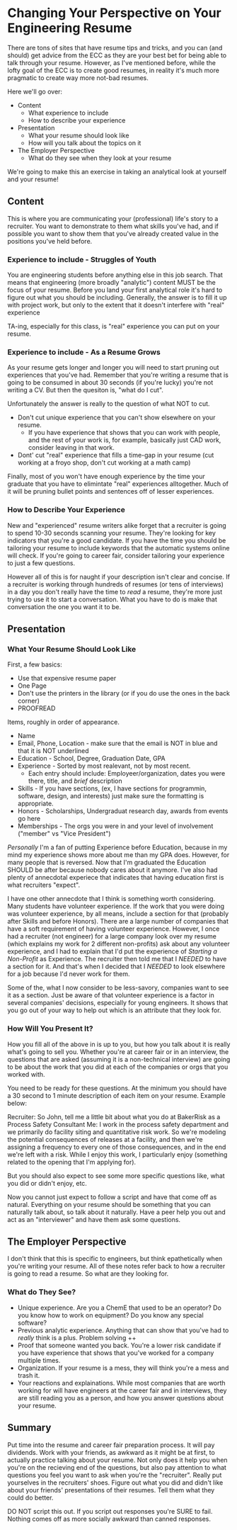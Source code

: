 # Changing Your Perspective on Your Engineering Resume

There are tons of sites that have resume tips and tricks, and you can (and should) get advice from the ECC as they are your best bet for being able to talk through your resume. However, as I've mentioned before, while the lofty goal of the ECC is to create good resumes, in reality it's much more pragmatic to create way more not-bad resumes.

Here we'll go over:

- Content
  - What experience to include
  - How to describe your experience
- Presentation
  - What your resume should look like
  - How will you talk about the topics on it
- The Employer Perspective
  - What do they see when they look at your resume
  
We're going to make this an exercise in taking an analytical look at yourself and your resume!

## Content

This is where you are communicating your (professional) life's story to a recruiter. You want to demonstrate to them what skills you've had, and if possible you want to show them that you've already created value in the positions you've held before.

### Experience to include - Struggles of Youth

You are engineering students before anything else in this job search. That means that engineering (more broadly "analytic") content MUST be the focus of your resume. Before you land your first analytical role it's hard to figure out what you should be including. Generally, the answer is to fill it up with project work, but only to the extent that it doesn't interfere with "real" experience

TA-ing, especially for this class, is "real" experience you can put on your resume.

### Experience to include - As a Resume Grows

As your resume gets longer and longer you will need to start pruning out experiences that you've had. Remember that you're writing a resume that is going to be consumed in about 30 seconds (if you're lucky) you're not writing a CV. But then the quesiton is, "what do I cut".

Unfortunately the answer is really to the question of what NOT to cut.

- Don't cut unique experience that you can't show elsewhere on your resume.
  - If you have experience that shows that you can work with people, and the rest of your work is, for example, basically just CAD work, consider leaving in that work.
- Dont' cut "real" experience that fills a time-gap in your resume (cut working at a froyo shop, don't cut working at a math camp)

Finally, most of you won't have enough experience by the time your graduate that you have to elimintate "real" experiences alltogether. Much of it will be pruning bullet points and sentences off of lesser experiences.

### How to Describe Your Experience

New and "experienced" resume writers alike forget that a recruiter is going to spend 10-30 seconds scanning your resume. They're looking for key indicators that you're a good candidate. If you have the time you should be tailoring your resume to include keywords that the automatic systems online will check. If you're going to career fair, consider tailoring your experience to just a few questions.

However all of this is for naught if your description isn't clear and concise. If a recruiter is working through hundreds of resumes (or tens of interviews) in a day you don't really have the time to *read* a resume, they're more just trying to use it to start a conversation. What you have to do is make that conversation the one you want it to be.

## Presentation

### What Your Resume Should Look Like

First, a few basics:

- Use that expensive resume paper
- One Page
- Don't use the printers in the library (or if you do use the ones in the back corner)
- PROOFREAD

Items, roughly in order of appearance.

- Name
- Email, Phone, Location - make sure that the email is NOT in blue and that it is NOT underlined
- Education - School, Degree, Graduation Date, GPA
- Experience - Sorted by most realevant, not by most recent.
  - Each entry should include: Employeer/organization, dates you were there, title, and *brief* description
- Skills - If you have sections, (ex, I have sections for programmin, software, design, and interests) just make sure the formatting is appropriate.
- Honors - Scholarships, Undergraduat research day, awards from events go here
- Memberships - The orgs you were in and your level of involvement ("member" vs "Vice President")

*Personally* I'm a fan of putting Experience before Education, because in my mind my experience shows more about me than my GPA does. However, for many people that is reversed. Now that I'm graduated the Education SHOULD be after because nobody cares about it anymore. I've also had plenty of annecdotal experiece that indicates that having education first is what recruiters "expect".

I have one other annecdote that I think is something worth considering. Many students have volunteer experience. If the work that you were doing was volunteer experience, by all means, include a section for that (probably after Skills and before Honors). There are a large number of companies that have a soft requirement of having volunteer experience. However, I once had a recruiter (not engineer) for a large company look over my resume (which explains my work for 2 different non-profits) ask about any volunteer experience, and I had to explain that I'd put the experience of _Starting a Non-Profit_ as Experience. The recruiter then told me that I *NEEDED* to have a section for it. And that's when I decided that I *NEEDED* to look elsewhere for a job because I'd never work for them. 

Some of the, what I now consider to be less-savory, companies want to see it as a section. Just be aware of that volunteer experience is a factor in several companies' decisions, especially for young engineers. It shows that you go out of your way to help out which is an attribute that they look for.

### How Will You Present It?

How you fill all of the above in is up to you, but how you talk about it is really what's going to sell you. Whether you're at career fair or in an interview, the questions that are asked (assuming it is a non-technical interview) are going to be about the work that you did at each of the companies or orgs that you worked with.

You need to be ready for these questions. At the minimum you should have a 30 second to 1 minute description of each item on your resume. Example below:

Recruiter: So John, tell me a little bit about what you do at BakerRisk as a Process Safety Consultant
Me: I work in the process safety department and we primarily do facility siting and quantitative risk work. So we're modeling the potential consequences of releases at a facility, and then we're assigning a frequency to every one of those consequences, and in the end we're left with a risk. While I enjoy this work, I particularly enjoy (something related to the opening that I'm applying for).

But you should also expect to see some more specific questions like, what you did or didn't enjoy, etc.

Now you cannot just expect to follow a script and have that come off as natural. Everything on your resume should be something that you can naturally talk about, so talk about it naturally. Have a peer help you out and act as an "interviewer" and have them ask some questions.

## The Employer Perspective

I don't think that this is specific to engineers, but think epathetically when you're writing your resume. All of these notes refer back to how a recruiter is going to read a resume. So what are they looking for.

### What do They See?

- Unique experience. Are you a ChemE that used to be an operator? Do you know how to work on equipment? Do you know any special software?
- Previous analytic experience. Anything that can show that you've had to *really* think is a plus. Problem solving ++
- Proof that someone wanted you back. You're a lower risk candidate if you have experience that shows that you've worked for a company multiple times.
- Organization. If your resume is a mess, they will think you're a mess and trash it.
- Your reactions and explainations. While most companies that are worth working for will have engineers at the career fair and in interviews, they are still reading you as a person, and how you answer questions about your resume. 

## Summary

Put time into the resume and career fair preparation process. It will pay dividends. Work with your friends, as awkward as it might be at first, to actually practice talking about your resume. Not only does it help you when you're on the recieving end of the questions, but also pay attention to what questions you feel you want to ask when you're the "recruiter". Really put yourselves in the recruiters' shoes. Figure out what you did and didn't like about your friends' presentations of their resumes. Tell them what they could do better.

DO NOT script this out. If you script out responses you're SURE to fail. Nothing comes off as more socially awkward than canned responses.














